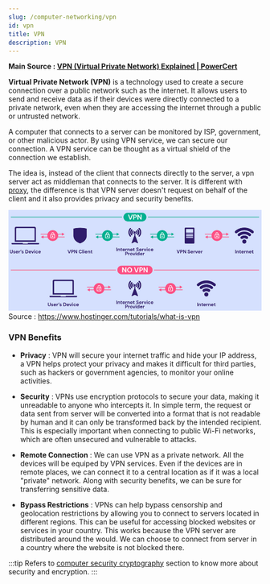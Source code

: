 ```yaml
---
slug: /computer-networking/vpn
id: vpn
title: VPN
description: VPN
---
```


**Main Source : [VPN (Virtual Private Network) Explained | PowerCert](https://youtu.be/R-JUOpCgTZc?si=vIQRWPCVOFV5-vun)**

**Virtual Private Network (VPN)** is a technology used to create a secure connection over a public network such as the internet. It allows users to send and receive data as if their devices were directly connected to a private network, even when they are accessing the internet through a public or untrusted network.

A computer that connects to a server can be monitored by ISP, government, or other malicious actor. By using VPN service, we can secure our connection. A VPN service can be thought as a virtual shield of the connection we establish.

The idea is, instead of the client that connects directly to the server, a vpn server act as middleman that connects to the server. It is different with [proxy](/computer-networking/proxy), the difference is that VPN server doesn't request on behalf of the client and it also provides privacy and security benefits.

![VPN that acts as a middle shield between client and the internet](./vpn-example.png)  
Source : https://www.hostinger.com/tutorials/what-is-vpn

### VPN Benefits

- **Privacy** : VPN will secure your internet traffic and hide your IP address, a VPN helps protect your privacy and makes it difficult for third parties, such as hackers or government agencies, to monitor your online activities.

- **Security** : VPNs use encryption protocols to secure your data, making it unreadable to anyone who intercepts it. In simple term, the request or data sent from server will be converted into a format that is not readable by human and it can only be transformed back by the intended recipient. This is especially important when connecting to public Wi-Fi networks, which are often unsecured and vulnerable to attacks.

- **Remote Connection** : We can use VPN as a private network. All the devices will be equiped by VPN services. Even if the devices are in remote places, we can connect it to a central location as if it was a local "private" network. Along with security benefits, we can be sure for transferring sensitive data.

- **Bypass Restrictions** : VPNs can help bypass censorship and geolocation restrictions by allowing you to connect to servers located in different regions. This can be useful for accessing blocked websites or services in your country. This works because the VPN server are distributed around the would. We can choose to connect from server in a country where the website is not blocked there.

:::tip
Refers to [computer security cryptography](/computer-security) section to know more about security and encryption.
:::
